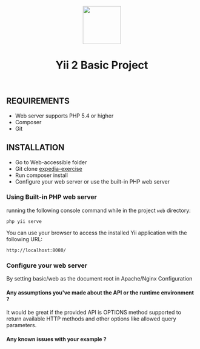 <p align="center">
    <a href="https://github.com/yiisoft" target="_blank">
        <img src="https://avatars0.githubusercontent.com/u/993323" height="100px">
    </a>
    <h1 align="center">Yii 2 Basic Project</h1>
    <br>
</p>

REQUIREMENTS
------------

- Web server supports PHP 5.4 or higher
- Composer
- Git


INSTALLATION
------------
 - Go to Web-accessible folder
 - Git clone [expedia-exercise](https://github.com/moh-mousa/expedia-exercise.git)
 - Run composer install
 - Configure your web server or use the built-in PHP web server

### Using Built-in PHP web server
running the following console command while in the project `web` directory:
~~~
php yii serve
~~~
You can use your browser to access the installed Yii application with the following URL:
~~~
http://localhost:8080/
~~~

### Configure your web server
By setting basic/web as the document root in Apache/Nginx Configuration


#### Any assumptions you've made about the API or the runtime environment ?
It would be great if the provided API is OPTIONS method supported to return available HTTP methods and other options like allowed query parameters.

#### Any known issues with your example ?
